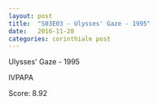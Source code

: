 ```yaml
---
layout: post
title:  "S03E03 - Ulysses' Gaze - 1995"
date:   2016-11-20
categories: corinthiale post
---
```

Ulysses' Gaze - 1995

IVPAPA

Score: 8.92
